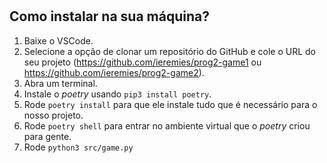 # 

## Como instalar na sua máquina?

1. Baixe o VSCode.
2. Selecione a opção de clonar um repositório do GitHub e cole o URL do seu projeto (https://github.com/ieremies/prog2-game1 ou https://github.com/ieremies/prog2-game2).
3. Abra um terminal.
4. Instale o *poetry* usando `pip3 install poetry`.
5. Rode `poetry install` para que ele instale tudo que é necessário para o nosso projeto.
6. Rode `poetry shell` para entrar no ambiente virtual que o *poetry* criou para gente.
7. Rode `python3 src/game.py`
